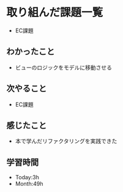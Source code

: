 # 取り組んだ課題一覧
- EC課題
## わかったこと
- ビューのロジックをモデルに移動させる
## 次やること
- EC課題
## 感じたこと
- 本で学んだリファクタリングを実践できた
## 学習時間
- Today:3h
- Month:49h
